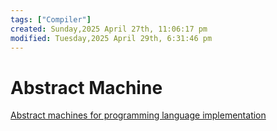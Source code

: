 ```yaml
---
tags: ["Compiler"]
created: Sunday,2025 April 27th, 11:06:17 pm
modified: Tuesday,2025 April 29th, 6:31:46 pm
---
```


# Abstract Machine

[Abstract machines for programming language implementation](https://www.inf.ed.ac.uk/teaching/courses/lsi/diehl_abstract_machines.pdf)


